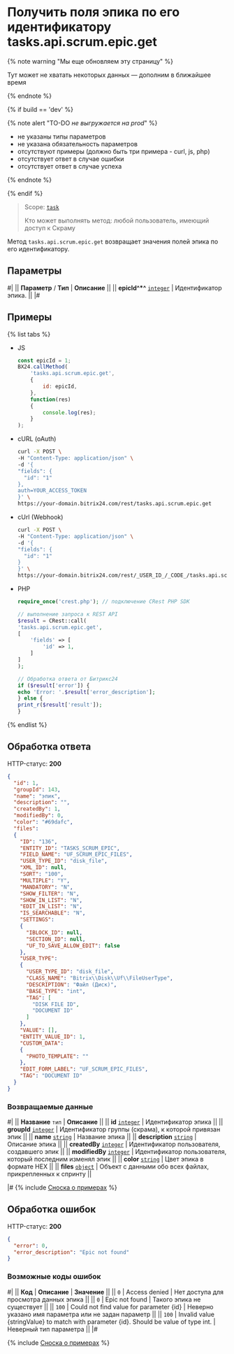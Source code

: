 # Получить поля эпика по его идентификатору tasks.api.scrum.epic.get

{% note warning "Мы еще обновляем эту страницу" %}

Тут может не хватать некоторых данных — дополним в ближайшее время

{% endnote %}

{% if build == 'dev' %}

{% note alert "TO-DO _не выгружается на prod_" %}

- не указаны типы параметров
- не указана обязательность параметров
- отсутствуют примеры (должно быть три примера - curl, js, php)
- отсутствует ответ в случае ошибки
- отсутствует ответ в случае успеха
 
{% endnote %}

{% endif %}

> Scope: [`task`](../../../scopes/permissions.md)
>
> Кто может выполнять метод: любой пользователь, имеющий доступ к Скраму

Метод `tasks.api.scrum.epic.get` возвращает значения полей эпика по его идентификатору.

## Параметры

#|
|| **Параметр** / **Тип** | **Описание** ||
|| **epicId^*^**
[`integer`](../../../data-types.md) | Идентификатор эпика. ||
|#

## Примеры

{% list tabs %}

- JS

    ```js
    const epicId = 1;
    BX24.callMethod(
        'tasks.api.scrum.epic.get',
        {
            id: epicId,
        },
        function(res)
        {
            console.log(res);
        }
    );
    ```

- cURL (oAuth)

    ```bash
    curl -X POST \
    -H "Content-Type: application/json" \
    -d '{
    "fields": {
      "id": "1"
    },
    auth=YOUR_ACCESS_TOKEN
    }' \
    https://your-domain.bitrix24.com/rest/tasks.api.scrum.epic.get
    ```

- cUrl (Webhook)

    ```bash
    curl -X POST \
    -H "Content-Type: application/json" \
    -d '{
    "fields": {
      "id": "1"
    }
    }' \
    https://your-domain.bitrix24.com/rest/_USER_ID_/_CODE_/tasks.api.scrum.epic.get
    ```

- PHP

    ```php
    require_once('crest.php'); // подключение CRest PHP SDK

    // выполнение запроса к REST API
    $result = CRest::call(
    'tasks.api.scrum.epic.get',
    [
        'fields' => [
            'id' => 1,
        ]
    ]
    );

    // Обработка ответа от Битрикс24
    if ($result['error']) {
    echo 'Error: '.$result['error_description'];
    } else {
    print_r($result['result']);
    }
    ```

{% endlist %}

## Обработка ответа

HTTP-статус: **200**

```json
{
  "id": 1,
  "groupId": 143,
  "name": "эпик",
  "description": "",
  "createdBy": 1,
  "modifiedBy": 0,
  "color": "#69dafc",
  "files":
  {
    "ID": "136",
    "ENTITY_ID": "TASKS_SCRUM_EPIC",
    "FIELD_NAME": "UF_SCRUM_EPIC_FILES",
    "USER_TYPE_ID": "disk_file",
    "XML_ID": null,
    "SORT": "100",
    "MULTIPLE": "Y",
    "MANDATORY": "N",
    "SHOW_FILTER": "N",
    "SHOW_IN_LIST": "N",
    "EDIT_IN_LIST": "N",
    "IS_SEARCHABLE": "N",
    "SETTINGS":
    {
      "IBLOCK_ID": null,
      "SECTION_ID": null,
      "UF_TO_SAVE_ALLOW_EDIT": false
    },
    "USER_TYPE":
    {
      "USER_TYPE_ID": "disk_file",
      "CLASS_NAME": "Bitrix\\Disk\\Uf\\FileUserType",
      "DESCRIPTION": "Файл (Диск)",
      "BASE_TYPE": "int",
      "TAG": [
        "DISK FILE ID",
        "DOCUMENT ID"
      ]
    },
    "VALUE": [],
    "ENTITY_VALUE_ID": 1,
    "CUSTOM_DATA":
    {
      "PHOTO_TEMPLATE": ""
    },
    "EDIT_FORM_LABEL": "UF_SCRUM_EPIC_FILES",
    "TAG": "DOCUMENT ID"
  }
}
```

### Возвращаемые данные

#|
|| **Название**
`тип` | **Описание** ||
|| **id**
[`integer`](../../../data-types.md) | Идентификатор эпика ||
|| **groupId**
[`integer`](../../../data-types.md) | Идентификатор группы (скрама), к которой привязан эпик ||
|| **name**
[`string`](../../../data-types.md) | Название эпика ||
|| **description**
[`string`](../../../data-types.md) | Описание эпика ||
|| **createdBy**
[`integer`](../../../data-types.md) | Идентификатор пользователя, создавшего эпик ||
|| **modifiedBy**
[`integer`](../../../data-types.md) | Идентификатор пользователя, который последним изменял эпик ||
|| **color**
[`string`](../../../data-types.md) | Цвет эпика в формате HEX ||
|| **files**
[`object`](../../../data-types.md) | Объект с данными обо всех файлах, прикрепленных к спринту ||

|#
{% include [Сноска о примерах](../../../../_includes/examples.md) %}

## Обработка ошибок

HTTP-статус: **200**

```json
{
  "error": 0,
  "error_description": "Epic not found"
}
```

### Возможные коды ошибок

#|
|| **Код** | **Описание**  | **Значение** ||
|| `0` | Access denied | Нет доступа для просмотра данных эпика ||
|| `0` | Epic not found | Такого эпика не существует ||
|| `100` | Could not find value for parameter {id} | Неверно указано имя параметра или не задан параметр ||
|| `100` | Invalid value {stringValue} to match with parameter {id}. Should be value of type int. | Неверный тип параметра ||
|#

{% include [Сноска о примерах](../../../../_includes/examples.md) %}